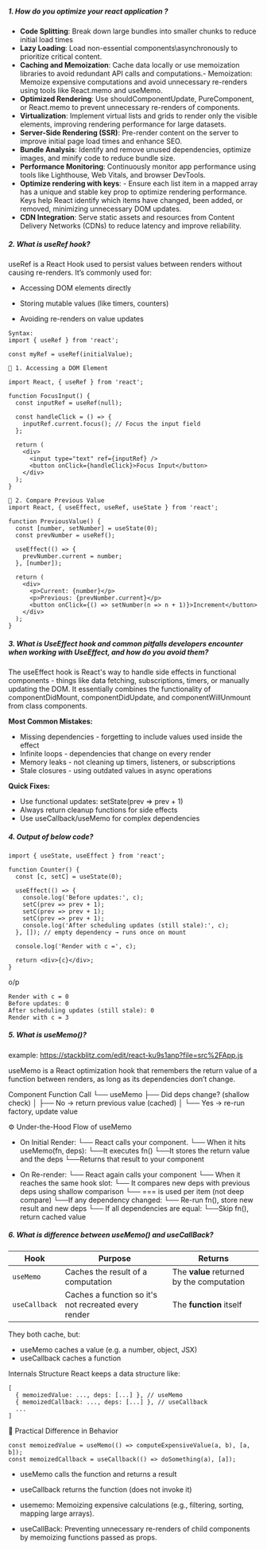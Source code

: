 ##### 1. How do you optimize your react application ?

- **Code Splitting**: Break down large bundles into smaller chunks to reduce initial load times
- **Lazy Loading**: Load non-essential components\asynchronously to prioritize critical content.
- **Caching and Memoization**: Cache data locally or use memoization libraries to avoid redundant API calls and computations.- Memoization: Memoize expensive computations and avoid unnecessary re-renders using tools like React.memo and useMemo.
- **Optimized Rendering**: Use shouldComponentUpdate, PureComponent, or React.memo to prevent unnecessary re-renders of components.
- **Virtualization**: Implement virtual lists and grids to render only the visible elements, improving rendering performance for large datasets.
- **Server-Side Rendering (SSR)**: Pre-render content on the server to improve initial page load times and enhance SEO.
- **Bundle Analysis**: Identify and remove unused dependencies, optimize images, and minify code to reduce bundle size.
- **Performance Monitoring**: Continuously monitor app performance using tools like Lighthouse, Web Vitals, and browser DevTools.
- **Optimize rendering with keys**: - Ensure each list item in a mapped array has a unique and stable key prop to optimize rendering performance. Keys help React identify which items have changed, been added, or removed, minimizing unnecessary DOM updates.
- **CDN Integration**: Serve static assets and resources from Content Delivery Networks (CDNs) to reduce latency and improve reliability.

##### 2. What is useRef hook?
useRef is a React Hook used to persist values between renders without causing re-renders.
It’s commonly used for:

- Accessing DOM elements directly

- Storing mutable values (like timers, counters)

- Avoiding re-renders on value updates
```
Syntax:
import { useRef } from 'react';

const myRef = useRef(initialValue);

```

```
🔧 1. Accessing a DOM Element

import React, { useRef } from 'react';

function FocusInput() {
  const inputRef = useRef(null);

  const handleClick = () => {
    inputRef.current.focus(); // Focus the input field
  };

  return (
    <div>
      <input type="text" ref={inputRef} />
      <button onClick={handleClick}>Focus Input</button>
    </div>
  );
}

```

```
🔧 2. Compare Previous Value
import React, { useEffect, useRef, useState } from 'react';

function PreviousValue() {
  const [number, setNumber] = useState(0);
  const prevNumber = useRef();

  useEffect(() => {
    prevNumber.current = number;
  }, [number]);

  return (
    <div>
      <p>Current: {number}</p>
      <p>Previous: {prevNumber.current}</p>
      <button onClick={() => setNumber(n => n + 1)}>Increment</button>
    </div>
  );
}

```

##### 3. What is UseEffect hook and common pitfalls developers encounter when working with UseEffect, and how do you avoid them?
The useEffect hook is React's way to handle side effects in functional components - things like data fetching, subscriptions, timers, or manually updating the DOM. It essentially combines the functionality of componentDidMount, componentDidUpdate, and componentWillUnmount from class components.

**Most Common Mistakes:**

- Missing dependencies - forgetting to include values used inside the effect
- Infinite loops - dependencies that change on every render
- Memory leaks - not cleaning up timers, listeners, or subscriptions
- Stale closures - using outdated values in async operations

**Quick Fixes:**

- Use functional updates: setState(prev => prev + 1)
- Always return cleanup functions for side effects
- Use useCallback/useMemo for complex dependencies


##### 4. Output of below code?
```
import { useState, useEffect } from 'react';

function Counter() {
  const [c, setC] = useState(0);

  useEffect(() => {
    console.log('Before updates:', c);
    setC(prev => prev + 1);
    setC(prev => prev + 1);
    setC(prev => prev + 1);
    console.log('After scheduling updates (still stale):', c);
  }, []); // empty dependency → runs once on mount

  console.log('Render with c =', c);

  return <div>{c}</div>;
}

```
o/p
```
Render with c = 0
Before updates: 0
After scheduling updates (still stale): 0
Render with c = 3

```

##### 5. What is useMemo()?
example: https://stackblitz.com/edit/react-ku9s1anp?file=src%2FApp.js

useMemo is a React optimization hook that remembers the return value of a function between renders, as long as its dependencies don’t change.

Component Function Call
└── useMemo
    ├── Did deps change? (shallow check)
    │   ├── No → return previous value (cached)
    │   └── Yes → re-run factory, update value

⚙️ Under-the-Hood Flow of useMemo
- On Initial Render:
  └──  React calls your component.
  └── When it hits useMemo(fn, deps):
      └──It executes fn()
      └──It stores the return value and the deps
      └──Returns that result to your component

- On Re-render:
  └── React again calls your component
  └── When it reaches the same hook slot:
    └── It compares new deps with previous deps using shallow comparison
      └── === is used per item (not deep compare)
    └──If any dependency changed:
      └── Re-run fn(), store new result and new deps
    └── If all dependencies are equal:
        └──Skip fn(), return cached value

##### 6. What is difference between useMemo() and useCallBack?

| Hook          | Purpose                                              | Returns                                   |
| ------------- | ---------------------------------------------------- | ----------------------------------------- |
| `useMemo`     | Caches the result of a computation                   | The **value** returned by the computation |
| `useCallback` | Caches a function so it's not recreated every render | The **function** itself                   |

They both cache, but:

- useMemo caches a value (e.g. a number, object, JSX)
- useCallback caches a function

Internals Structure
React keeps a data structure like:

```
[
  { memoizedValue: ..., deps: [...] }, // useMemo
  { memoizedCallback: ..., deps: [...] }, // useCallback
  ...
]
```

🔄 Practical Difference in Behavior

```
const memoizedValue = useMemo(() => computeExpensiveValue(a, b), [a, b]);
const memoizedCallback = useCallback(() => doSomething(a), [a]);
```

- useMemo calls the function and returns a result
- useCallback returns the function (does not invoke it)

- usememo: Memoizing expensive calculations (e.g., filtering, sorting, mapping large arrays).
- useCallBack: Preventing unnecessary re-renders of child components by memoizing functions passed as props.



